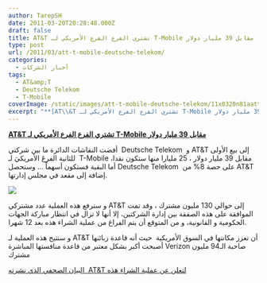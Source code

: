 ```yaml
---
author: TarepSH
date: 2011-03-20T20:28:48.000Z
draft: false
title: AT&T تشتري الفرع الفرع الأمريكي لـ T-Mobile مقابل 39 مليار دولار
type: post
url: /2011/03/att-t-mobile-deutsche-telekom/
categories:
  - أخبار الشركات
tags:
  - AT&amp;T
  - Deutsche Telekom
  - T-Mobile
coverImage: /static/images/att-t-mobile-deutsche-telekom/11x0320n81aatt.jpg
excerpt: "**[AT\\&T تشتري الفرع الفرع الأمريكي لـ T-Mobile مقابل 39 مليار دولار](https://www.it-scoop.com/2011/03/att-t-mobile-deutsche-telekom/)**\n\nأفضت النقاشات الدائرة ما بين شركتي \_Deutsche Telekom \_و AT\\&T إلى بيع الأولى للثانية الفرعَ الأمريكيَ لـ\_ T-Mobile\_مقابل 39 مليار دولار ، 25 مليارا منها ستكون نقدا، أما البقية فستكون"
---
```

**[AT\&T تشتري الفرع الفرع الأمريكي لـ T-Mobile مقابل 39 مليار دولار](https://www.it-scoop.com/2011/03/att-t-mobile-deutsche-telekom/)**

أفضت النقاشات الدائرة ما بين شركتي  Deutsche Telekom  و AT\&T إلى بيع الأولى للثانية الفرعَ الأمريكيَ لـ  T-Mobile مقابل 39 مليار دولار ، 25 مليارا منها ستكون نقدا، أما البقية فستكون أسهماً … وستحصل Deutsche Telekom  على حصة 8% من AT\&T إضافة إلى مقعد في مجلس إدارتها.

![](/static/images/att-t-mobile-deutsche-telekom/11x0320n81aatt.jpg)

و سترفع هذه العملية عدد مشتركي AT\&T إلى حوالي 130 مليون مشترك ، وقد تمت الموافقة على هذه الصفقة بين إدارة الشركتين، إلا أنها لا تزال في انتظار مباركة الجهات الحكومية و القانونية، و من المتوقع أن يتم الفراغ من عملية الشراء هذه بعد 12 شهرا.

و ستتيح هذه العملية لـ AT\&T أن تعزز مكانتها في السوق الأمريكية  حيث أنه قاعدة زبائنها أصبحت أكبر بشكل معتبر من قاعدة منافستها المباشرة Verizon صاحبة الـ94 مليون مشترك

[البيان الصحفي الذي نشرته  AT\&T لتعلن عن عملية الشراء هذه](http://www.att.com/gen/press-room?pid=19358\&cdvn=news\&newsarticleid=31703\&mapcode=corporate%7Cfinancial\&utm_source=feedburner\&utm_medium=feed\&utm_campaign=Feed%3A+AttAllCategoriesRssFeeds+\(AT%26T+All+Categories+RSS+Feeds\))
